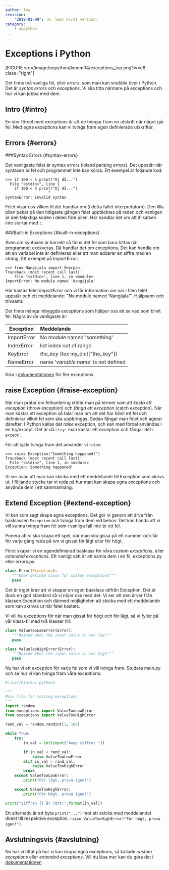 ```yaml
---
author: lew
revision:
    "2018-01-09": (A, lew) First version.
category:
    - oopython
...
```

Exceptions i Python
===================================

[FIGURE src=/image/oopython/kmom04/exceptions_top.png?w=c8 class="right"]

Det finns två vanliga fel, eller *errors*, som man kan snubbla över i Python. Det är *syntax errors* och *exceptions*. Vi ska titta närmare på exceptions och hur vi kan jobba med dem.

<!--more-->  



Intro {#intro}
-------------------------------

En stor fördel med exceptions är att de tvingar fram en utskrift när något går fel. Med egna exceptions kan vi tvinga fram egen definierade utskrifter.


Errors {#errors}
-------------------------------

###Syntax Errors {#syntax-errors}

Det vanligaste felet är syntax errors (ibland parsing errors). Det uppstår när syntaxen är fel och programmet inte kan köras. Ett exempel är följande kod:

```
>>> if 100 < 5 print("Oj då...")
  File "<stdin>", line 1
    if 100 < 5 print("Oj då...")
                   ^
SyntaxError: invalid syntax
```

Felet visar oss vilken fil det handlar om (i detta fallet interpretatorn). Den lilla pilen pekar på den tidigaste gången felet upptäcktes på raden och vanligen är den felaktiga koden i delen före pilen. Här handlar det om att if-satsen inte startar med `:`.



###Built-in Exceptions {#built-in-exceptions}

Även om syntaxen är korrekt så finns det fel som bara hittas när programmet exekveras. Då handlar det om exceptions. Det kan handla om att en variabel inte är definierad eller att man adderar en siffra med en sträng. Ett exempel på ImportError:

```
>>> from Nangijala import Skorpan
Traceback (most recent call last):
    File "<stdin>", line 1, in <module>
ImportError: No module named 'Nangijala'

```

Här kastas felet *ImportError* och vi får information om var i filen felet uppstår och ett meddelande: "No module named 'Nangijala'". Hjälpsamt och trivsamt.

Det finns många inbyggda exceptions som hjälper oss att se vad som blivit fel. Några av de vanligaste är:

| Exception     | Meddelande                             |
| ------------- | :--------------------------------      |
| ImportError   |  No module named 'something'           |
| IndexError    |  list index out of range               |
| KeyError      |  *the_key* (tex my_dict["the_key"])    |
| NameError     |  name '*variable name*' is not defined |

Kika i [dokumentationen](https://docs.python.org/3/library/exceptions.html) för fler exceptions.



raise Exception {#raise-exception}
-------------------------------

När man pratar om felhantering stöter man på termer som att *kasta ett exception* (throw exception) och *fånga ett exception* (catch exception). När man kastar ett exception så talar man om att det har blivit ett fel och definierar vilket fel som ska uppbringas. Sedan fångar man felet och agerar därefter. I Python kallas det *raise* exception, och kan med fördel användas i en try/except. Det är då i `try:` man kastar ett exception och fångar det i `except:`.

För att själv tvinga fram det använder vi `raise`:

```
>>> raise Exception("Something happened!")
Traceback (most recent call last):
  File "<stdin>", line 1, in <module>
Exception: Something happened!
```

Vi ser ovan att man kan skicka med ett meddelande till Exception som skrivs ut. I följande stycke tar vi reda på hur man kan skapa egna exceptions och använda dem i ett sammanhang.


Extend Exception {#extend-exception}
-------------------------------

Vi kan som sagt skapa egna exceptions. Det gör vi genom att ärva från basklassen `Exception` och tvinga fram dem vid behov. Det kan hända att vi vill kunna tvinga fram fel som i vanliga fall inte är ett fel.

Ponera att vi ska skapa ett spel, där man ska gissa på ett nummer och får för varje gång reda på om vi gissat för lågt eller för högt.

Först skapar vi en egendefinierad basklass för våra *custom exceptions*, eller *extended exceptions*. Ett vanligt sätt är att samla dem i en fil, exceptions.py eller errors.py.

```python
class Error(Exception):
   """User defined class for custom exceptions"""
   pass
```

Det är inget krav att vi skapar en egen basklass utifrån Exception. Det är dock en god standard så vi nöjer oss med det. Vi ser att den ärver från klassen Exception och därmed möjligheten att skicka med ett meddelande som kan skrivas ut när felet kastats.

Vi vill ha exceptions för när man gissat för högt och för lågt, så vi fyller på vår klass-fil med två klasser till:

```python
class ValueTooLowError(Error):
   """Raised when the input value is too low"""
   pass

class ValueTooHighError(Error):
   """Raised when the input value is too high"""
   pass
```

Nu har vi ett exception för varje fel som vi vill tvinga fram. Studera main.py och se hur vi kan tvinga fram våra exceptions:

```python
#!/usr/bin/env python3

"""
Main file for testing exceptions
"""
import random
from exceptions import ValueTooLowError
from exceptions import ValueTooHighError

rand_val = random.randint(1, 100)

while True:
    try:
        in_val = int(input("Ange siffra: "))

        if in_val < rand_val:
            raise ValueTooLowError
        elif in_val > rand_val:
            raise ValueTooHighError
        break
    except ValueTooLowError:
        print("För lågt, prova igen!")

    except ValueTooHighError:
        print("För högt, prova igen!")

print("Siffran {} är rätt!".format(in_val))
```

Ett alternativ är att byta `print("...")` mot att skicka med meddelandet direkt till respektive exception, `raise ValueTooHighError("För högt, prova igen!")`.



Avslutningsvis {#avslutning}
------------------------------

Nu har vi tittat på hur vi kan skapa egna exceptions, så kallade *custom exceptions* eller *extended exceptions*. Vill du läsa mer kan du göra det i [dokumentationen](https://docs.python.org/3/tutorial/errors.html)
